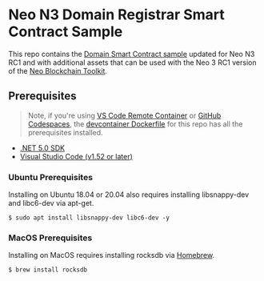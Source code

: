 # Neo N3 Domain Registrar Smart Contract Sample

This repo contains the [Domain Smart Contract sample](https://github.com/neo-project/examples/tree/0ab03a0ed5e1e331b756d9ad51b01657385470c7/csharp/Domain)
updated for Neo N3 RC1 and with additional assets that can be used with the Neo 3 RC1 version of the
[Neo Blockchain Toolkit](https://marketplace.visualstudio.com/items?itemName=ngd-seattle.neo-blockchain-toolkit).

## Prerequisites

> Note, if you're using [VS Code Remote Container](https://code.visualstudio.com/docs/remote/containers)
  or [GitHub Codespaces](https://github.com/features/codespaces),
  the [devcontainer Dockerfile](.devcontainer/Dockerfile) for this repo has all the prerequisites installed.

- [.NET 5.0 SDK](https://dotnet.microsoft.com/download/dotnet/5.0)
- [Visual Studio Code (v1.52 or later)](https://code.visualstudio.com/Download)

### Ubuntu Prerequisites

Installing on Ubuntu 18.04 or 20.04 also requires installing libsnappy-dev and libc6-dev
via apt-get. 

``` shell
$ sudo apt install libsnappy-dev libc6-dev -y
```

### MacOS Prerequisites

Installing on MacOS requires installing rocksdb via [Homebrew](https://brew.sh/).

``` shell
$ brew install rocksdb
```


